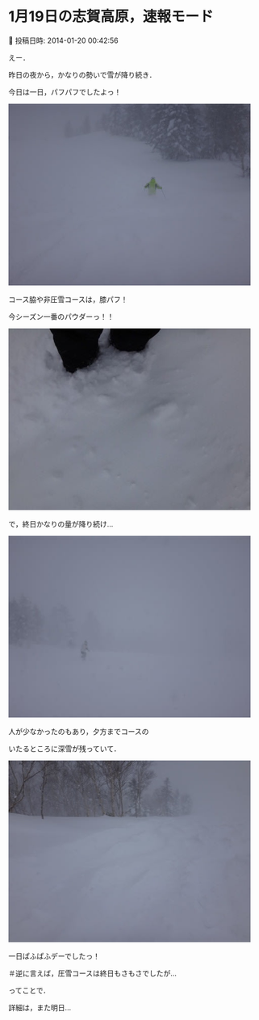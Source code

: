 # 1月19日の志賀高原，速報モード

📅 投稿日時: 2014-01-20 00:42:56

えー．





昨日の夜から，かなりの勢いで雪が降り続き．


今日は一日，パフパフでしたよっ！




![dbf21201053a1a5d73f778f5699eb9d6.jpg](images/dbf21201053a1a5d73f778f5699eb9d6.jpg)







コース脇や非圧雪コースは，膝パフ！


今シーズン一番のパウダーっ！！




![b4f62bfc281fcd1d42709f082f731952.jpg](images/b4f62bfc281fcd1d42709f082f731952.jpg)




で，終日かなりの量が降り続け…




![7505a77d5405ae3931e3bab951b017ed.jpg](images/7505a77d5405ae3931e3bab951b017ed.jpg)




人が少なかったのもあり，夕方までコースの


いたるところに深雪が残っていて．




![e2b83a218bf009a76dc2a45118fd0ebc.jpg](images/e2b83a218bf009a76dc2a45118fd0ebc.jpg)




一日ぱふぱふデーでしたっ！





＃逆に言えば，圧雪コースは終日もさもさでしたが…





ってことで．


詳細は，また明日…
